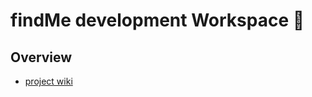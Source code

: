 # findMe development Workspace 🤖

## Overview
- [project wiki](https://github.com/uzh-ase-fs24/workspace/wiki)
